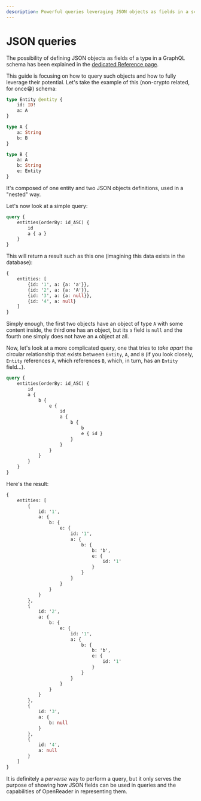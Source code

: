 ```yaml
---
description: Powerful queries leveraging JSON objects as fields in a schema
---
```


# JSON queries

The possibility of defining JSON objects as fields of a type in a GraphQL schema has been explained in the [dedicated Reference page](../openreader-schema/json-fields.md).

This guide is focusing on how to query such objects and how to fully leverage their potential. Let's take the example of this (non-crypto related, for once😁) schema:

```graphql title="schema.graphql"
type Entity @entity {
    id: ID!
    a: A
}

type A {
    a: String
    b: B
}

type B {
    a: A
    b: String
    e: Entity
}
```


It's composed of one entity and two JSON objects definitions, used in a "nested" way.

Let's now look at a simple query:

```graphql
query {
    entities(orderBy: id_ASC) { 
        id 
        a { a } 
    }
}
```

This will return a result such as this one (imagining this data exists in the database):

```graphql
{
    entities: [
        {id: '1', a: {a: 'a'}},
        {id: '2', a: {a: 'A'}},
        {id: '3', a: {a: null}},
        {id: '4', a: null}
    ]
}
```

Simply enough, the first two objects have an object of type `A` with some content inside, the third one has an object, but its `a` field is `null` and the fourth one simply does not have an `A` object at all.

Now, let's look at a more complicated query, one that tries to _take apart_ the circular relationship that exists between `Entity`, `A`, and `B` (if you look closely, `Entity`  references `A`, which references `B`, which, in turn, has an `Entity` field...).

```graphql
query {
    entities(orderBy: id_ASC) { 
        id 
        a { 
            b {
                e {
                    id
                    a {
                        b {
                            b
                            e { id }
                        }
                    }
                }
            }
        } 
    }
}
```

Here's the result:

```graphql
{
    entities: [
        {
            id: '1', 
            a: {
                b: {
                    e: {
                        id: '1', 
                        a: {
                            b: {
                                b: 'b', 
                                e: {
                                    id: '1'
                                }
                            }
                        }
                    }
                }
            }
        },
        {
            id: '2', 
            a: {
                b: {
                    e: {
                        id: '1', 
                        a: {
                            b: {
                                b: 'b', 
                                e: {
                                    id: '1'
                                }
                            }
                        }
                    }
                }
            }
        },
        {
            id: '3', 
            a: {
                b: null
            }
        },
        {
            id: '4', 
            a: null
        }
    ]
}
```

It is definitely a _perverse_ way to perform a query, but it only serves the purpose of showing how JSON fields can be used in queries and the capabilities of OpenReader in representing them.
